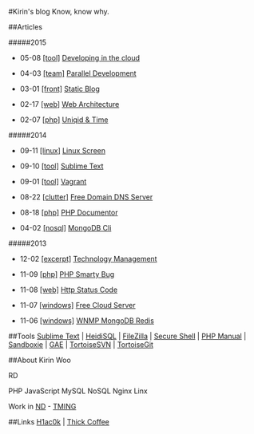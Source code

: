 #Kirin's blog
Know, know why.

##Articles

#####2015

* 05-08 [[tool]](/#tool) [Developing in the cloud](/dev_in_the_cloud)

* 04-03 [[team]](/#team) [Parallel Development](/parallel_dev)

* 03-01 [[front]](/#front) [Static Blog](/static_blog)

* 02-17 [[web]](/#web) [Web Architecture](/web_architecture)

* 02-07 [[php]](/#php) [Uniqid & Time](/uniqid_time)

#####2014

* 09-11 [[linux]](/#linux) [Linux Screen](/linux_screen)

* 09-10 [[tool]](/#tool) [Sublime Text](/sublime_text)

* 09-01 [[tool]](/#tool) [Vagrant](/vagrant)

* 08-22 [[clutter]](/#clutter) [Free Domain DNS Server](/free_domain_dns_server)

* 08-18 [[php]](/#php) [PHP Documentor](/phpdoc)

* 04-02 [[nosql]](/#nosql) [MongoDB Cli](/mongodb_cli)

#####2013

* 12-02 [[excerpt]](/#excerpt) [Technology Management](/technology_management)

* 11-09 [[php]](/#php) [PHP Smarty Bug](/php_smarty_bug)

* 11-08 [[web]](/#web) [Http Status Code](/http_status_code)

* 11-07 [[windows]](/#windows) [Free Cloud Server](/free_cloud_server)

* 11-06 [[windows]](/#windows) [WNMP MongoDB Redis](/wnmp)


##Tools
[Sublime Text](http://www.sublimetext.com/)
 | 
[HeidiSQL](http://www.heidisql.com/)
 | 
[FileZilla](https://filezilla-project.org/)
 | 
[Secure Shell](https://chrome.google.com/webstore/detail/pnhechapfaindjhompbnflcldabbghjo)
 | 
[PHP Manual](http://php.net/manual/zh/)
 | 
[Sandboxie](http://www.sandboxie.com/)
 | 
[GAE](https://appengine.google.com/)
 | 
[TortoiseSVN](http://tortoisesvn.net/)
 | 
[TortoiseGit](https://tortoisegit.org/)

##About
Kirin Woo

RD

PHP JavaScript MySQL NoSQL Nginx Linx

Work in [ND](http://www.nd.com.cn/) - [TMING](http://www.tming.net.cn/)

##Links
[H1ac0k](http://xrong.net/)
 | 
[Thick Coffee](http://webdev.sinaapp.com/)
